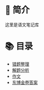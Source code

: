 # 🥳 简介

这里是语文笔记库

# 📚 目录

- [错题整理](./错题整理/错题目录.md)
- [解题分析](./解题分析/解题目录.md)
- [作文](./作文/作文目录.md)
- [东博金卷答案](<../Resource/2025年湖南省普通高等学校对口招生考试 东博金卷 语文 答案.pdf>)